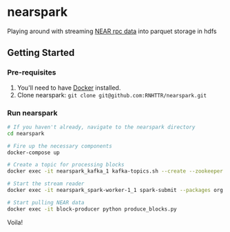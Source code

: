 # nearspark
Playing around with streaming [NEAR rpc data](https://docs.near.org/docs/api/rpc) into parquet storage in hdfs

## Getting Started
### Pre-requisites
1. You'll need to have [Docker](https://docker.com) installed.
2. Clone nearspark: `git clone git@github.com:RNHTTR/nearspark.git`

### Run nearspark
```bash
# If you haven't already, navigate to the nearspark directory
cd nearspark

# Fire up the necessary components
docker-compose up

# Create a topic for processing blocks
docker exec -it nearspark_kafka_1 kafka-topics.sh --create --zookeeper zookeeper:2181 --replication-factor 1 --partitions 3 --topic process_blocks

# Start the stream reader
docker exec -it nearspark_spark-worker-1_1 spark-submit --packages org.apache.spark:spark-sql-kafka-0-10_2.12:3.2.1 process_blocks.py

# Start pulling NEAR data
docker exec -it block-producer python produce_blocks.py
```
Voila!
